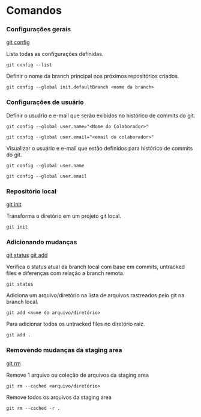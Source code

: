 # Comandos

### Configurações gerais
[git config](https://www.atlassian.com/git/tutorials/setting-up-a-repository/git-config)

Lista todas as configurações definidas.
```
git config --list
```
Definir o nome da branch principal nos próximos repositórios criados.
```
git config --global init.defaultBranch <nome da branch>
```
### Configurações de usuário
Definir o usuário e e-mail que serão exibidos no histórico de commits do git.
```
git config --global user.name="<Nome do Colaborador>"
```
```
git config --global user.email="<email do colaborador>"
```
Visualizar o usuário e e-mail que estão definidos para histórico de commits do git.
```
git config --global user.name
```
```
git config --global user.email
```
### Repositório local
[git init](https://www.atlassian.com/git/tutorials/setting-up-a-repository/git-init)

Transforma o diretório em um projeto git local.
```
git init
```
### Adicionando mudanças

[git status](https://www.atlassian.com/git/tutorials/inspecting-a-repository)
[git add](https://www.atlassian.com/git/tutorials/saving-changes)

Verifica o status atual da branch local com base em commits, untracked files e diferenças com relação a branch remota.
```
git status
```
Adiciona um arquivo/diretório na lista de arquivos rastreados pelo git na branch local.
```
git add <nome do arquivo/diretório>
```
Para adicionar todos os untracked files no diretório raiz.
```
git add .
```

### Removendo mudanças da staging area

[git rm](https://www.atlassian.com/git/tutorials/undoing-changes/git-rm)

Remove 1 arquivo ou coleção de arquivos da staging area
```
git rm --cached <arquivo/diretório>
```
Remove todos os arquivos da staging area
```
git rm --cached -r .
```
